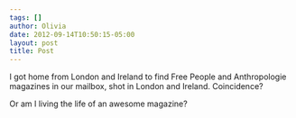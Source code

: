 ```yaml
---
tags: []
author: Olivia
date: 2012-09-14T10:50:15-05:00
layout: post
title: Post
---
```


I got home from London and Ireland to find Free People and Anthropologie magazines in our mailbox, shot in London and Ireland. Coincidence? 

Or am I living the life of an awesome magazine? 
